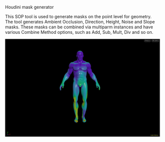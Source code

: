 Houdini mask generator 

This SOP tool is used to generate masks on the point level for geometry.
The tool generates Ambient Occlusion, Direction, Height, Noise and Slope masks. 
These masks can be combined via multiparm instances and have various Combine Method options, such as Add, Sub, Mult, Div and so on.

![](images/mask_demo.jpg)
